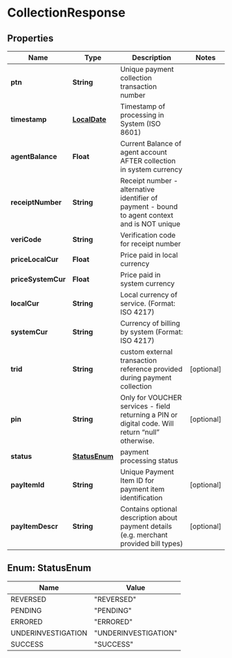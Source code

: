 # CollectionResponse

## Properties
Name | Type | Description | Notes
------------ | ------------- | ------------- | -------------
**ptn** | **String** | Unique payment collection transaction number | 
**timestamp** | [**LocalDate**](LocalDate.md) | Timestamp of processing in  System (ISO 8601) | 
**agentBalance** | **Float** | Current Balance of agent account AFTER collection in system currency | 
**receiptNumber** | **String** | Receipt number - alternative identifier of payment - bound to agent context and is NOT unique | 
**veriCode** | **String** | Verification code for receipt number | 
**priceLocalCur** | **Float** | Price paid in local currency | 
**priceSystemCur** | **Float** | Price paid in system currency | 
**localCur** | **String** | Local currency of service. (Format: ISO 4217) | 
**systemCur** | **String** | Currency of billing by  system (Format: ISO 4217) | 
**trid** | **String** | custom external transaction reference provided during payment collection |  [optional]
**pin** | **String** | Only for VOUCHER services - field returning a PIN or digital code. Will return “null” otherwise. |  [optional]
**status** | [**StatusEnum**](#StatusEnum) | payment processing status | 
**payItemId** | **String** | Unique  Payment Item ID for payment item identification |  [optional]
**payItemDescr** | **String** | Contains optional description about payment details (e.g. merchant provided bill types) |  [optional]

<a name="StatusEnum"></a>
## Enum: StatusEnum
Name | Value
---- | -----
REVERSED | &quot;REVERSED&quot;
PENDING | &quot;PENDING&quot;
ERRORED | &quot;ERRORED&quot;
UNDERINVESTIGATION | &quot;UNDERINVESTIGATION&quot;
SUCCESS | &quot;SUCCESS&quot;
